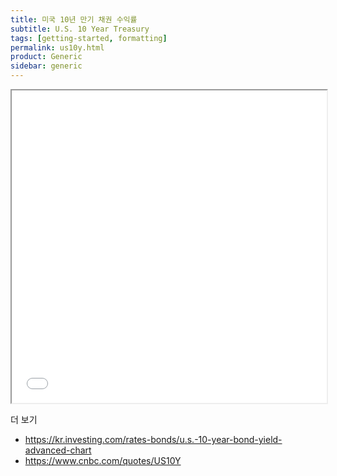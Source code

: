 ```yaml
---
title: 미국 10년 만기 채권 수익률
subtitle: U.S. 10 Year Treasury
tags: [getting-started, formatting]
permalink: us10y.html
product: Generic
sidebar: generic
---
```




<iframe id="tvc_frame_b6bd88ec0f7681f3f1ba38b410d764d2" seamless="seamless" src="//tvcharts.investing.com/init.php?&carrier=c6679d180336c72f33d6c4ff63fbf102&time=1614351936&domain_ID=18&lang_ID=18&timezone_ID=88&pair_ID=23705&interval=86400&refresh=16&session=session&client=&user=guest&width=650&height=750&init_page=instrument&m_pids=&watchlist=&site=https://kr.investing.com" width="100%" height="500"></iframe>



더 보기
- https://kr.investing.com/rates-bonds/u.s.-10-year-bond-yield-advanced-chart
- https://www.cnbc.com/quotes/US10Y
